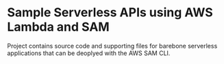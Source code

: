 # Sample Serverless APIs using AWS Lambda and SAM
Project contains source code and supporting files for barebone serverless applications that can be deoplyed with the AWS SAM CLI.
